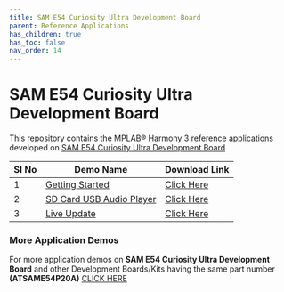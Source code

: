 ```yaml
---
title: SAM E54 Curiosity Ultra Development Board
parent: Reference Applications
has_children: true
has_toc: false
nav_order: 14
---
```

# SAM E54 Curiosity Ultra Development Board

This repository contains the MPLAB® Harmony 3 reference applications developed on [SAM E54 Curiosity Ultra Development Board](https://www.microchip.com/Developmenttools/ProductDetails/DM320210)   

|SI No| Demo Name | Download Link |
| --- | --- | -- |
| 1 | [Getting Started](./same54c_getting_started/readme.md) | [Click Here](https://github.com/MicrochipTech/MPLAB-Harmony-Reference-Apps/releases/latest/download/same54c_getting_started.zip) |
| 2 | [SD Card USB Audio Player](./same54_sdcard_usb_audio_player/readme.md) | [Click Here](https://github.com/MicrochipTech/MPLAB-Harmony-Reference-Apps/releases/latest/download/same54_sdcard_usb_audio_player.zip) |
| 3 | [Live Update](./same54_uart_live_update/readme.md) | [Click Here](https://github.com/MicrochipTech/MPLAB-Harmony-Reference-Apps/releases/latest/download/same54_uart_live_update.zip) |

### More Application Demos

For more application demos on **SAM E54 Curiosity Ultra Development Board** and other Development Boards/Kits having the same part number **(ATSAME54P20A)** <a href="https://mplab-discover.microchip.com/v1/offeringtype/com.microchip.ide.project?s0=ATSAME54P20A" target="_blank"> CLICK HERE </a>
